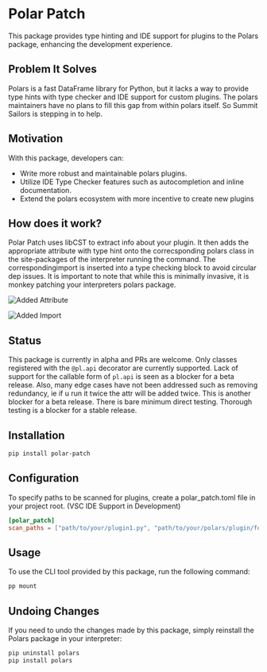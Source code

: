# Polar Patch

This package provides type hinting and IDE support for plugins to the Polars package, enhancing the development experience.

## Problem It Solves

Polars is a fast DataFrame library for Python, but it lacks a way to provide type hints with type checker and IDE support for custom plugins. The polars maintainers have no plans to fill this gap from within polars itself. So Summit Sailors is stepping in to help.

## Motivation

With this package, developers can:

- Write more robust and maintainable polars plugins.
- Utilize IDE Type Checker features such as autocompletion and inline documentation.
- Extend the polars ecosystem with more incentive to create new plugins

## How does it work?

Polar Patch uses libCST to extract info about your plugin. It then adds the appropriate attribute with type hint onto the correcsponding polars class in the site-packages of the interpreter running the command. The correspondingimport is inserted into a type checking block to avoid circular dep issues. It is important to note that while this is minimally invasive, it is monkey patching your interpreters polars package.

![Added Attribute](images/attr_type_hint_added.png)

![Added Import](images/attr_type_hint_import.png)

## Status

This package is currently in alpha and PRs are welcome. Only classes registered with the `@pl.api` decorator are currently supported. Lack of support for the callable form of `pl.api` is seen as a blocker for a beta release. Also, many edge cases have not been addressed such as removing redundancy, ie if u run it twice the attr will be added twice. This is another blocker for a beta release. There is bare minimum direct testing. Thorough testing is a blocker for a stable release.

## Installation

```bash
pip install polar-patch
```

## Configuration

To specify paths to be scanned for plugins, create a polar_patch.toml file in your project root.
(VSC IDE Support in Development)

```toml
[polar_patch]
scan_paths = ["path/to/your/plugin1.py", "path/to/your/polars/plugin/folder"]
```

## Usage

To use the CLI tool provided by this package, run the following command:

```bash
pp mount
```

## Undoing Changes

If you need to undo the changes made by this package, simply reinstall the Polars package in your interpreter:

```bash
pip uninstall polars
pip install polars
```
